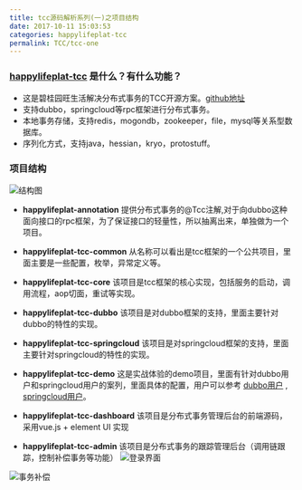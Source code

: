 ```yaml
---
title: tcc源码解析系列(一)之项目结构
date: 2017-10-11 15:03:53
categories: happylifeplat-tcc
permalink: TCC/tcc-one
---
```


### [happylifeplat-tcc](https://github.com/yu199195/happylifeplat-tcc) 是什么？有什么功能？
  *  这是碧桂园旺生活解决分布式事务的TCC开源方案。[github地址](https://github.com/yu199195/happylifeplat-tcc)
  * 支持dubbo，springcloud等rpc框架进行分布式事务。
  *  本地事务存储，支持redis，mogondb，zookeeper，file，mysql等关系型数据库。
  * 序列化方式，支持java，hessian，kryo，protostuff。

###  项目结构
![结构图](https://yu199195.github.io/images/happylifeplat-tcc/01.png)

*  **happylifeplat-annotation** 提供分布式事务的@Tcc注解,对于向dubbo这种面向接口的rpc框架，为了保证接口的轻量性，所以抽离出来，单独做为一个项目。

* **happylifeplat-tcc-common** 从名称可以看出是tcc框架的一个公共项目，里面主要是一些配置，枚举，异常定义等。

* **happylifeplat-tcc-core** 该项目是tcc框架的核心实现，包括服务的启动，调用流程，aop切面，重试等实现。

* **happylifeplat-tcc-dubbo**  该项目是对dubbo框架的支持，里面主要针对dubbo的特性的实现。

* **happylifeplat-tcc-springcloud** 该项目是对springcloud框架的支持，里面主要针对springcloud的特性的实现。

* **happylifeplat-tcc-demo** 这是实战体验的demo项目，里面有针对dubbo用户和springcloud用户的案列，里面具体的配置，用户可以参考 [dubbo用户](https://github.com/yu199195/happylifeplat-tcc/wiki/%E5%BF%AB%E9%80%9F%E4%BD%93%E9%AA%8C%EF%BC%88dubbo%EF%BC%89)  ,    [springcloud用户](https://github.com/yu199195/happylifeplat-tcc/wiki/%E5%BF%AB%E9%80%9F%E4%BD%93%E9%AA%8C%EF%BC%88springcloud%EF%BC%89)。

* **happylifeplat-tcc-dashboard** 该项目是分布式事务管理后台的前端源码，采用vue.js + element UI 实现

* **happylifeplat-tcc-admin** 该项目是分布式事务的跟踪管理后台（调用链跟踪，控制补偿事务等功能）
![登录界面](https://yu199195.github.io/images/happylifeplat-tcc/tccLogin.png)

![事务补偿](https://yu199195.github.io/images/happylifeplat-tcc/tccCompensation.png)
